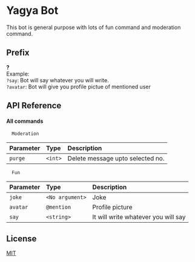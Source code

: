 
# Yagya Bot

This bot is general purpose with lots of fun command and moderation command.   

## Prefix

**?**   
Example:  
`?say`: Bot will say whatever you will write.  
`?avatar`: Bot will give you profile pictue of mentioned user
## API Reference

#### All commands

```http
  Moderation
```

| Parameter | Type     | Description                |
| :-------- | :------- | :------------------------- |
| `purge` | `<int>` | Delete message upto selected no. |

```http
  Fun
```

| Parameter | Type     | Description                |
| :-------- | :------- | :------------------------- |
| `joke` | `<No argument>` | Joke |
| `avatar` | `@mention` | Profile picture |
| `say` | `<string>` | It will write whatever you will say |




## License

[MIT](https://choosealicense.com/licenses/mit/)

